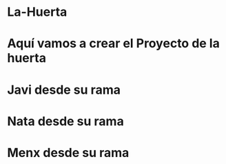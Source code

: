 # La-Huerta
# Aquí vamos a crear el Proyecto de la huerta
# Javi desde su rama
# Nata desde su rama
# Menx desde su rama 